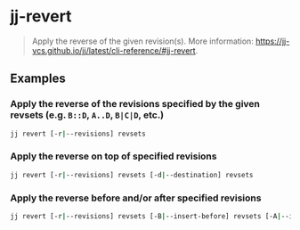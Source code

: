 # jj-revert

> Apply the reverse of the given revision(s). More information: <https://jj-vcs.github.io/jj/latest/cli-reference/#jj-revert>.

## Examples

### Apply the reverse of the revisions specified by the given revsets (e.g. `B::D`, `A..D`, `B|C|D`, etc.)

```bash
jj revert [-r|--revisions] revsets
```

### Apply the reverse on top of specified revisions

```bash
jj revert [-r|--revisions] revsets [-d|--destination] revsets
```

### Apply the reverse before and/or after specified revisions

```bash
jj revert [-r|--revisions] revsets [-B|--insert-before] revsets [-A|--insert-after] revsets
```
